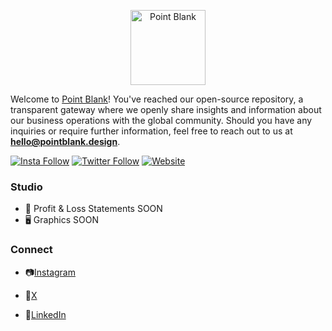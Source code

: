 <p align="center">
  <a href="https://www.pointblank.design/" target='_blank'>
    <img alt="Point Blank" src="https://www.pointblank.design/_next/image?url=%2F_next%2Fstatic%2Fmedia%2Fmaster-20.43ce37de.png&w=3840&q=75" width="120">
  </a>
</p>


Welcome to  [Point Blank](https://www.pointblank.design/)!  You've reached our open-source repository, 
a transparent gateway where we openly 
share insights and information about our 
business operations with the global community. 
Should you have any inquiries or require further information, 
feel free to reach out to us at **hello@pointblank.design**. 

[![Insta Follow](https://img.shields.io/badge/Instagram-E4405F?style=for-the-badge&logo=instagram&logoColor=white)](https://www.instagram.com/pointblank.design/)
[![Twitter Follow](https://img.shields.io/twitter/follow/sanctucompu.svg?style=social&logo=twitter&label=Follow)](https://twitter.com/PointBlankpbk)
[![Website](https://img.shields.io/website-up-down-green-red/http/shields.io.svg?label=sanctuary.computer)](https://www.pointblank.design/)


### Studio

- 💸 Profit & Loss Statements SOON
- 🖥 Graphics SOON


### Connect

- 📷[Instagram](https://www.instagram.com/pointblank.design/)

- 🙅[X](https://twitter.com/PointBlankpbk)

- 🌊[LinkedIn](https://www.linkedin.com/company/pointblankpbk/)
